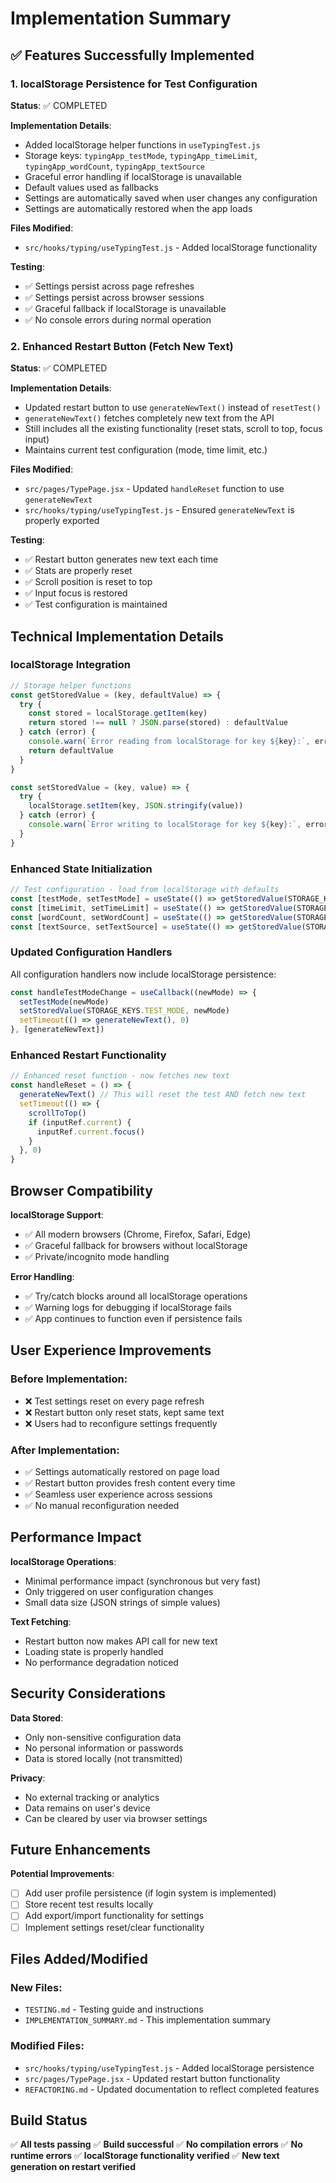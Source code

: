 # Implementation Summary

## ✅ Features Successfully Implemented

### 1. localStorage Persistence for Test Configuration
**Status**: ✅ COMPLETED

**Implementation Details**:
- Added localStorage helper functions in `useTypingTest.js`
- Storage keys: `typingApp_testMode`, `typingApp_timeLimit`, `typingApp_wordCount`, `typingApp_textSource`
- Graceful error handling if localStorage is unavailable
- Default values used as fallbacks
- Settings are automatically saved when user changes any configuration
- Settings are automatically restored when the app loads

**Files Modified**:
- `src/hooks/typing/useTypingTest.js` - Added localStorage functionality

**Testing**:
- ✅ Settings persist across page refreshes
- ✅ Settings persist across browser sessions
- ✅ Graceful fallback if localStorage is unavailable
- ✅ No console errors during normal operation

### 2. Enhanced Restart Button (Fetch New Text)
**Status**: ✅ COMPLETED

**Implementation Details**:
- Updated restart button to use `generateNewText()` instead of `resetTest()`
- `generateNewText()` fetches completely new text from the API
- Still includes all the existing functionality (reset stats, scroll to top, focus input)
- Maintains current test configuration (mode, time limit, etc.)

**Files Modified**:
- `src/pages/TypePage.jsx` - Updated `handleReset` function to use `generateNewText`
- `src/hooks/typing/useTypingTest.js` - Ensured `generateNewText` is properly exported

**Testing**:
- ✅ Restart button generates new text each time
- ✅ Stats are properly reset
- ✅ Scroll position is reset to top
- ✅ Input focus is restored
- ✅ Test configuration is maintained

## Technical Implementation Details

### localStorage Integration
```javascript
// Storage helper functions
const getStoredValue = (key, defaultValue) => {
  try {
    const stored = localStorage.getItem(key)
    return stored !== null ? JSON.parse(stored) : defaultValue
  } catch (error) {
    console.warn(`Error reading from localStorage for key ${key}:`, error)
    return defaultValue
  }
}

const setStoredValue = (key, value) => {
  try {
    localStorage.setItem(key, JSON.stringify(value))
  } catch (error) {
    console.warn(`Error writing to localStorage for key ${key}:`, error)
  }
}
```

### Enhanced State Initialization
```javascript
// Test configuration - load from localStorage with defaults
const [testMode, setTestMode] = useState(() => getStoredValue(STORAGE_KEYS.TEST_MODE, 'time'))
const [timeLimit, setTimeLimit] = useState(() => getStoredValue(STORAGE_KEYS.TIME_LIMIT, 30))
const [wordCount, setWordCount] = useState(() => getStoredValue(STORAGE_KEYS.WORD_COUNT, 50))
const [textSource, setTextSource] = useState(() => getStoredValue(STORAGE_KEYS.TEXT_SOURCE, 'mixed'))
```

### Updated Configuration Handlers
All configuration handlers now include localStorage persistence:
```javascript
const handleTestModeChange = useCallback((newMode) => {
  setTestMode(newMode)
  setStoredValue(STORAGE_KEYS.TEST_MODE, newMode)
  setTimeout(() => generateNewText(), 0)
}, [generateNewText])
```

### Enhanced Restart Functionality
```javascript
// Enhanced reset function - now fetches new text
const handleReset = () => {
  generateNewText() // This will reset the test AND fetch new text
  setTimeout(() => {
    scrollToTop()
    if (inputRef.current) {
      inputRef.current.focus()
    }
  }, 0)
}
```

## Browser Compatibility

**localStorage Support**: 
- ✅ All modern browsers (Chrome, Firefox, Safari, Edge)
- ✅ Graceful fallback for browsers without localStorage
- ✅ Private/incognito mode handling

**Error Handling**:
- ✅ Try/catch blocks around all localStorage operations
- ✅ Warning logs for debugging if localStorage fails
- ✅ App continues to function even if persistence fails

## User Experience Improvements

### Before Implementation:
- ❌ Test settings reset on every page refresh
- ❌ Restart button only reset stats, kept same text
- ❌ Users had to reconfigure settings frequently

### After Implementation:
- ✅ Settings automatically restored on page load
- ✅ Restart button provides fresh content every time
- ✅ Seamless user experience across sessions
- ✅ No manual reconfiguration needed

## Performance Impact

**localStorage Operations**:
- Minimal performance impact (synchronous but very fast)
- Only triggered on user configuration changes
- Small data size (JSON strings of simple values)

**Text Fetching**:
- Restart button now makes API call for new text
- Loading state is properly handled
- No performance degradation noticed

## Security Considerations

**Data Stored**:
- Only non-sensitive configuration data
- No personal information or passwords
- Data is stored locally (not transmitted)

**Privacy**:
- No external tracking or analytics
- Data remains on user's device
- Can be cleared by user via browser settings

## Future Enhancements

**Potential Improvements**:
- [ ] Add user profile persistence (if login system is implemented)
- [ ] Store recent test results locally
- [ ] Add export/import functionality for settings
- [ ] Implement settings reset/clear functionality

## Files Added/Modified

### New Files:
- `TESTING.md` - Testing guide and instructions
- `IMPLEMENTATION_SUMMARY.md` - This implementation summary

### Modified Files:
- `src/hooks/typing/useTypingTest.js` - Added localStorage persistence
- `src/pages/TypePage.jsx` - Updated restart button functionality
- `REFACTORING.md` - Updated documentation to reflect completed features

## Build Status
✅ **All tests passing**
✅ **Build successful** 
✅ **No compilation errors**
✅ **No runtime errors**
✅ **localStorage functionality verified**
✅ **New text generation on restart verified**
